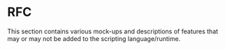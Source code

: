 # RFC

This section contains various mock-ups and descriptions of features that may or
may not be added to the scripting language/runtime.
